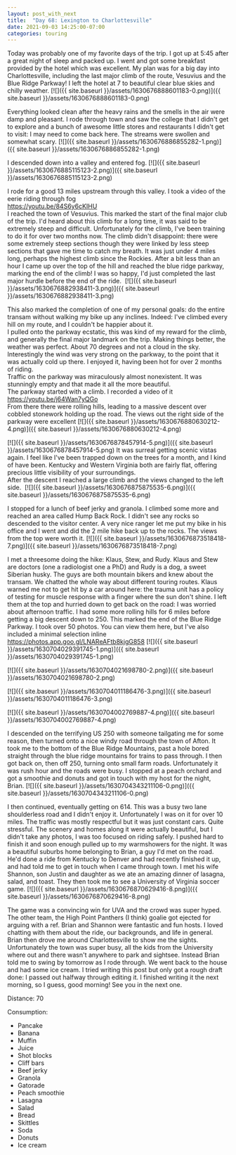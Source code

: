 ```yaml
---
layout: post_with_next
title:  "Day 68: Lexington to Charlottesville"
date: 2021-09-03 14:25:00-07:00
categories: touring
---
```

  
Today was probably one of my favorite days of the trip. I got up at 5:45 after a great night of sleep and packed up. I went and got some breakfast provided by the hotel which was excellent. My plan was for a big day into Charlottesville, including the last major climb of the route, Vesuvius and the Blue Ridge Parkway! I left the hotel at 7 to beautiful clear blue skies and chilly weather.
[![]({{ site.baseurl }}/assets/1630676888601183-0.png)]({{ site.baseurl }}/assets/1630676888601183-0.png)
  
Everything looked clean after the heavy rains and the smells in the air were damp and pleasant. I rode through town and saw the college that I didn't get to explore and a bunch of awesome little stores and restaurants I didn't get to visit: I may need to come back here. The streams were swollen and somewhat scary.
[![]({{ site.baseurl }}/assets/1630676886855282-1.png)]({{ site.baseurl }}/assets/1630676886855282-1.png)
  
I descended down into a valley and entered fog.
[![]({{ site.baseurl }}/assets/1630676885115123-2.png)]({{ site.baseurl }}/assets/1630676885115123-2.png)
  
I rode for a good 13 miles upstream through this valley. I took a video of the eerie riding through fog  
<https://youtu.be/84S6y6cKIHU>  
I reached the town of Vesuvius. This marked the start of the final major club of the trip. I'd heard about this climb for a long time, it was said to be extremely steep and difficult. Unfortunately for the climb, I've been training to do it for over two months now. The climb didn't disappoint: there were some extremely steep sections though they were linked by less steep sections that gave me time to catch my breath. It was just under 4 miles long, perhaps the highest climb since the Rockies. After a bit less than an hour I came up over the top of the hill and reached the blue ridge parkway, marking the end of the climb! I was so happy, I'd just completed the last major hurdle before the end of the ride. 
[![]({{ site.baseurl }}/assets/1630676882938411-3.png)]({{ site.baseurl }}/assets/1630676882938411-3.png)
  
This also marked the completion of one of my personal goals: do the entire transam without walking my bike up any inclines. Indeed: I've climbed every hill on my route, and I couldn't be happier about it.   
I pulled onto the parkway ecstatic, this was kind of my reward for the climb, and generally the final major landmark on the trip. Making things better, the weather was perfect. About 70 degrees and not a cloud in the sky. Interestingly the wind was very strong on the parkway, to the point that it was actually cold up there. I enjoyed it, having been hot for over 2 months of riding.  
Traffic on the parkway was miraculously almost nonexistent. It was stunningly empty and that made it all the more beautiful.  
The parkway started with a climb. I recorded a video of it  
<https://youtu.be/j64Wan7yQGo>  
From there there were rolling hills, leading to a massive descent over cobbled stonework holding up the road. The views out the right side of the parkway were excellent
[![]({{ site.baseurl }}/assets/1630676880630212-4.png)]({{ site.baseurl }}/assets/1630676880630212-4.png)

[![]({{ site.baseurl }}/assets/1630676878457914-5.png)]({{ site.baseurl }}/assets/1630676878457914-5.png)
It was surreal getting scenic vistas again. I feel like I've been trapped down on the trees for a month, and I kind of have been. Kentucky and Western Virginia both are fairly flat, offering precious little visibility of your surroundings.   
After the descent I reached a large climb and the views changed to the left side. 
[![]({{ site.baseurl }}/assets/1630676875875535-6.png)]({{ site.baseurl }}/assets/1630676875875535-6.png)
  
I stopped for a lunch of beef jerky and granola. I climbed some more and reached an area called Hump Back Rock. I didn't see any rocks so descended to the visitor center. A very nice ranger let me put my bike in his office and I went and did the 2 mile hike back up to the rocks. The views from the top were worth it.
[![]({{ site.baseurl }}/assets/1630676873518418-7.png)]({{ site.baseurl }}/assets/1630676873518418-7.png)
  
I met a threesome doing the hike: Klaus, Stew, and Rudy. Klaus and Stew are doctors (one a radiologist one a PhD) and Rudy is a dog, a sweet Siberian husky. The guys are both mountain bikers and knew about the transam. We chatted the whole way about different touring routes. Klaus warned me not to get hit by a car around here: the trauma unit has a policy of testing for muscle response with a finger where the sun don't shine. I left them at the top and hurried down to get back on the road: I was worried about afternoon traffic. I had some more rolling hills for 6 miles before getting a big descent down to 250. This marked the end of the Blue Ridge Parkway. I took over 50 photos. You can view them here, but I've also included a minimal selection inline  
<https://photos.app.goo.gl/LNAReAFtb8kjgG858>
[![]({{ site.baseurl }}/assets/1630704029391745-1.png)]({{ site.baseurl }}/assets/1630704029391745-1.png)

[![]({{ site.baseurl }}/assets/1630704021698780-2.png)]({{ site.baseurl }}/assets/1630704021698780-2.png)

[![]({{ site.baseurl }}/assets/1630704011186476-3.png)]({{ site.baseurl }}/assets/1630704011186476-3.png)

[![]({{ site.baseurl }}/assets/1630704002769887-4.png)]({{ site.baseurl }}/assets/1630704002769887-4.png)
  
I descended on the terrifying US 250 with someone tailgating me for some reason, then turned onto a nice windy road through the town of Afton. It took me to the bottom of the Blue Ridge Mountains, past a hole bored straight through the blue ridge mountains for trains to pass through. I then got back on, then off 250, turning onto small farm roads. Unfortunately it was rush hour and the roads were busy. I stopped at a peach orchard and got a smoothie and donuts and got in touch with my host for the night, Brian.
[![]({{ site.baseurl }}/assets/1630704343211106-0.png)]({{ site.baseurl }}/assets/1630704343211106-0.png)
  
I then continued, eventually getting on 614. This was a busy two lane shoulderless road and I didn't enjoy it. Unfortunately I was on it for over 10 miles. The traffic was mostly respectful but it was just constant cars. Quite stressful. The scenery and homes along it were actually beautiful, but I didn't take any photos, I was too focused on riding safely. I pushed hard to finish it and soon enough pulled up to my warmshowers for the night. It was a beautiful suburbs home belonging to Brian, a guy I'd met on the road. He'd done a ride from Kentucky to Denver and had recently finished it up, and had told me to get in touch when I came through town. I met his wife Shannon, son Justin and daughter as we ate an amazing dinner of lasagna, salad, and toast. They then took me to see a University of Virginia soccer game.
[![]({{ site.baseurl }}/assets/1630676870629416-8.png)]({{ site.baseurl }}/assets/1630676870629416-8.png)
  
The game was a convincing win for UVA and the crowd was super hyped. The other team, the High Point Panthers (I think) goalie got ejected for arguing with a ref. Brian and Shannon were fantastic and fun hosts. I loved chatting with them about the ride, our backgrounds, and life in general. Brian then drove me around Charlottesville to show me the sights. Unfortunately the town was super busy, all the kids from the University where out and there wasn't anywhere to park and sightsee. Instead Brian told me to swing by tomorrow as I rode through. We went back to the house and had some ice cream. I tried writing this post but only got a rough draft done: I passed out halfway through editing it. I finished writing it the next morning, so I guess, good morning! See you in the next one.   


Distance: 70

Consumption:
- Pancake
- Banana
- Muffin
- Juice
- Shot blocks
- Cliff bars
- Beef jerky
- Granola
- Gatorade
- Peach smoothie
- Lasagna
- Salad
- Bread
- Skittles
- Soda
- Donuts
- Ice cream
